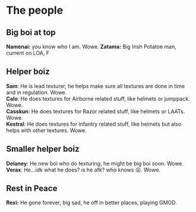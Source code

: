 # The people

## Big boi at top

**Namenai:** you know who I am. Wowe.
**Zatama:** Big Irish Potatoe man, current on LOA, F

## Helper boiz

**Sam**: He is lead texturer, he helps make sure all textures are done in time and in regulation. Wowe.  
**Calo**: He does textures for Airborne related stuff, like helmets or jumppack. Wowe.  
**Casskun**: He does textures for Razor related stuff, like helmets or LAATs. Wowe.  
**Kestral**: He does textures for infantry related stuff, like helmets but also helps with other textures. Wowe.

## Smaller helper boiz

**Delaney**: He new boi who do texturing, he might be big boi soon. Wowe.  
**Verax**: He...idk what he does? is he afk? who knows 😛. Wowe.

## Rest in Peace

**Rexi:** He gone forever, big sad, he off in better places, playing GMOD.